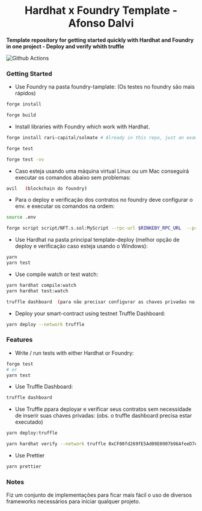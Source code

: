 # <h1 align="center"> Hardhat x Foundry Template - Afonso Dalvi</h1>

**Template repository for getting started quickly with Hardhat and Foundry in one project - Deploy and verify whith truffle**

![Github Actions]()

### Getting Started

- Use Foundry na pasta foundry-tamplate: (Os testes no foundry são mais rápidos)

```bash
forge install

forge build
```

- Install libraries with Foundry which work with Hardhat.

```bash
forge install rari-capital/solmate # Already in this repo, just an example
```

```bash
forge test

forge test -vv
```

- Caso esteja usando uma máquina virtual Linux ou um Mac conseguirá executar os comandos abaixo sem problemas:

```bash
avil   (blockchain do foundry)
```

- Para o deploy e verificação dos contratos no foundry deve configurar o env. e executar os comandos na ordem:

```bash
source .env
```

```bash
forge script script/NFT.s.sol:MyScript --rpc-url $RINKEBY_RPC_URL  --private-key $PRIVATE_KEY --broadcast --verify --etherscan-api-key $ETHERSCAN_KEY -vvvv
```

- Use Hardhat na pasta principal template-deploy (melhor opção de deploy e verificação caso esteja usando o Windows):

```bash
yarn
yarn test
```

- Use compile watch or test watch:

```bash
yarn hardhat compile:watch
yarn hardhat test:watch
```

```bash
truffle dashboard  (para não precisar configurar as chaves privadas no seu .env)
```

- Deploy your smart-contract using testnet Truffle Dashboard:

```bash
yarn deploy --network truffle
```

### Features

- Write / run tests with either Hardhat or Foundry:

```bash
forge test
# or
yarn test
```

- Use Truffle Dashboard:

```bash
truffle dashboard
```

- Use Truffle ppara deployar e verificar seus contratos sem necessidade de inserir suas chaves privadas:
(obs. o truffle dashboard precisa estar executado)

```bash
yarn deploy:truffle
```

```bash
yarn hardhat verify --network truffle 0xCF00fd269fE5Ad09E0907b96AfeeD7e04F8423C6 argumentos

```

- Use Prettier

```bash
yarn prettier
```



### Notes

Fiz um conjunto de implementações para ficar mais fácil o uso de diversos frameworks necessários para iniciar qualquer projeto.

